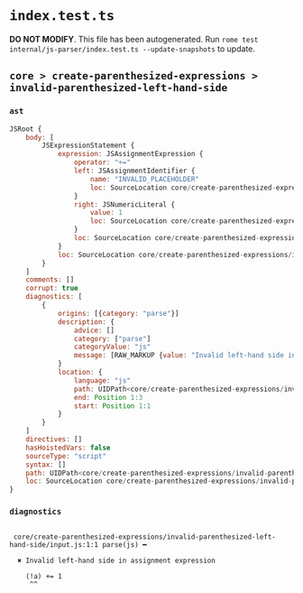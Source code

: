 # `index.test.ts`

**DO NOT MODIFY**. This file has been autogenerated. Run `rome test internal/js-parser/index.test.ts --update-snapshots` to update.

## `core > create-parenthesized-expressions > invalid-parenthesized-left-hand-side`

### `ast`

```javascript
JSRoot {
	body: [
		JSExpressionStatement {
			expression: JSAssignmentExpression {
				operator: "+="
				left: JSAssignmentIdentifier {
					name: "INVALID_PLACEHOLDER"
					loc: SourceLocation core/create-parenthesized-expressions/invalid-parenthesized-left-hand-side/input.js 1:5-1:4
				}
				right: JSNumericLiteral {
					value: 1
					loc: SourceLocation core/create-parenthesized-expressions/invalid-parenthesized-left-hand-side/input.js 1:8-1:9
				}
				loc: SourceLocation core/create-parenthesized-expressions/invalid-parenthesized-left-hand-side/input.js 1:0-1:9
			}
			loc: SourceLocation core/create-parenthesized-expressions/invalid-parenthesized-left-hand-side/input.js 1:0-1:9
		}
	]
	comments: []
	corrupt: true
	diagnostics: [
		{
			origins: [{category: "parse"}]
			description: {
				advice: []
				category: ["parse"]
				categoryValue: "js"
				message: [RAW_MARKUP {value: "Invalid left-hand side in "}, "assignment expression"]
			}
			location: {
				language: "js"
				path: UIDPath<core/create-parenthesized-expressions/invalid-parenthesized-left-hand-side/input.js>
				end: Position 1:3
				start: Position 1:1
			}
		}
	]
	directives: []
	hasHoistedVars: false
	sourceType: "script"
	syntax: []
	path: UIDPath<core/create-parenthesized-expressions/invalid-parenthesized-left-hand-side/input.js>
	loc: SourceLocation core/create-parenthesized-expressions/invalid-parenthesized-left-hand-side/input.js 1:0-2:0
}
```

### `diagnostics`

```

 core/create-parenthesized-expressions/invalid-parenthesized-left-hand-side/input.js:1:1 parse(js) ━

  ✖ Invalid left-hand side in assignment expression

    (!a) += 1
     ^^


```
